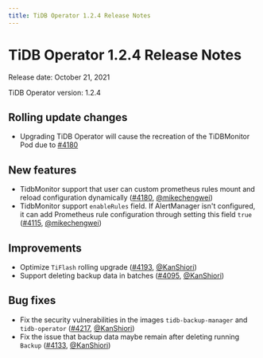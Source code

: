 ```yaml
---
title: TiDB Operator 1.2.4 Release Notes
---
```


# TiDB Operator 1.2.4 Release Notes

Release date: October 21, 2021

TiDB Operator version: 1.2.4

## Rolling update changes

- Upgrading TiDB Operator will cause the recreation of the TiDBMonitor Pod due to [#4180](https://github.com/pingcap/tidb-operator/pull/4180)

## New features

- TidbMonitor support that user can custom prometheus rules mount and reload configuration dynamically ([#4180](https://github.com/pingcap/tidb-operator/pull/4180), [@mikechengwei](https://github.com/mikechengwei))
- TidbMonitor support `enableRules` field. If AlertManager isn't configured, it can add Prometheus rule configuration through setting this field `true` ([#4115](https://github.com/pingcap/tidb-operator/pull/4115), [@mikechengwei](https://github.com/mikechengwei))

## Improvements

- Optimize `TiFlash` rolling upgrade ([#4193](https://github.com/pingcap/tidb-operator/pull/4193), [@KanShiori](https://github.com/KanShiori))
- Support deleting backup data in batches ([#4095](https://github.com/pingcap/tidb-operator/pull/4095), [@KanShiori](https://github.com/KanShiori))

## Bug fixes

- Fix the security vulnerabilities in the images `tidb-backup-manager` and `tidb-operator` ([#4217](https://github.com/pingcap/tidb-operator/pull/4217), [@KanShiori](https://github.com/KanShiori))
- Fix the issue that backup data maybe remain after deleting running `Backup` ([#4133](https://github.com/pingcap/tidb-operator/pull/4133), [@KanShiori](https://github.com/KanShiori))
